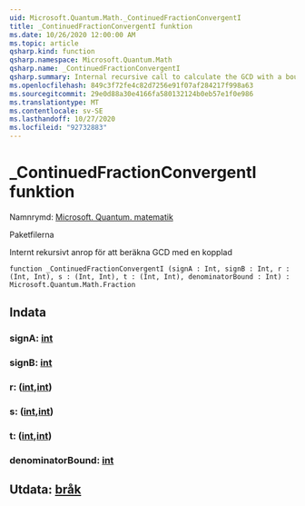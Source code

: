 ```yaml
---
uid: Microsoft.Quantum.Math._ContinuedFractionConvergentI
title: _ContinuedFractionConvergentI funktion
ms.date: 10/26/2020 12:00:00 AM
ms.topic: article
qsharp.kind: function
qsharp.namespace: Microsoft.Quantum.Math
qsharp.name: _ContinuedFractionConvergentI
qsharp.summary: Internal recursive call to calculate the GCD with a bound
ms.openlocfilehash: 849c3f72fe4c82d7256e91f07af284217f998a63
ms.sourcegitcommit: 29e0d88a30e4166fa580132124b0eb57e1f0e986
ms.translationtype: MT
ms.contentlocale: sv-SE
ms.lasthandoff: 10/27/2020
ms.locfileid: "92732883"
---
```

# <a name="_continuedfractionconvergenti-function"></a>_ContinuedFractionConvergentI funktion

Namnrymd: [Microsoft. Quantum. matematik](xref:Microsoft.Quantum.Math)

Paketfilerna [](https://nuget.org/packages/)


Internt rekursivt anrop för att beräkna GCD med en kopplad

```qsharp
function _ContinuedFractionConvergentI (signA : Int, signB : Int, r : (Int, Int), s : (Int, Int), t : (Int, Int), denominatorBound : Int) : Microsoft.Quantum.Math.Fraction
```


## <a name="input"></a>Indata

### <a name="signa--int"></a>signA: [int](xref:microsoft.quantum.lang-ref.int)




### <a name="signb--int"></a>signB: [int](xref:microsoft.quantum.lang-ref.int)




### <a name="r--intint"></a>r: ([int](xref:microsoft.quantum.lang-ref.int),[int](xref:microsoft.quantum.lang-ref.int))




### <a name="s--intint"></a>s: ([int](xref:microsoft.quantum.lang-ref.int),[int](xref:microsoft.quantum.lang-ref.int))




### <a name="t--intint"></a>t: ([int](xref:microsoft.quantum.lang-ref.int),[int](xref:microsoft.quantum.lang-ref.int))




### <a name="denominatorbound--int"></a>denominatorBound: [int](xref:microsoft.quantum.lang-ref.int)





## <a name="output--fraction"></a>Utdata: [bråk](xref:Microsoft.Quantum.Math.Fraction)

